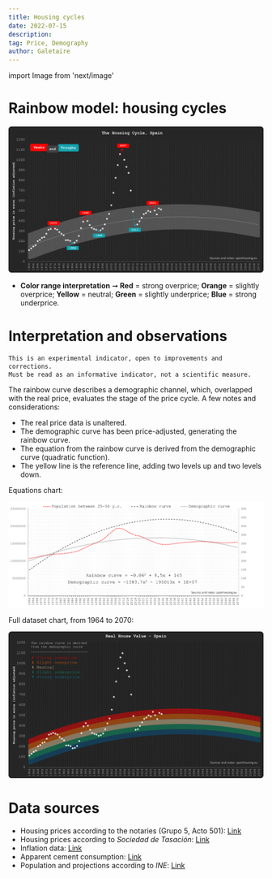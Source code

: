 ```yaml
---
title: Housing cycles
date: 2022-07-15
description:
tag: Price, Demography
author: Galetaire
---
```


import Image from 'next/image'

# Rainbow model: housing cycles

[![Ciclos inmobiliarios](/images/rainbow.png)](/images/rainbow.png)

- **Color range interpretation** ➞ **Red** = strong overprice; **Orange** = slightly overprice; **Yellow** = neutral; **Green** = slightly underprice; **Blue** = strong underprice.

# Interpretation and observations

```
This is an experimental indicator, open to improvements and corrections.
Must be read as an informative indicator, not a scientific measure.
```

The rainbow curve describes a demographic channel, which, overlapped with the real price, evaluates the stage of the price cycle. A few notes and considerations:

- The real price data is unaltered.
- The demographic curve has been price-adjusted, generating the rainbow curve.
- The equation from the rainbow curve is derived from the demographic curve (quadratic function).
- The yellow line is the reference line, adding two levels up and two levels down.

Equations chart:

[![Reload chart](/images/rainbowsource.png)](/images/rainbowsource.png)

Full dataset chart, from 1964 to 2070:

[![Reload chart](/images/rainbowmax.png)](/images/rainbowmax.png)

# Data sources

- Housing prices according to the notaries (Grupo 5, Acto 501): [Link](http://www.notariado.org/liferay/web/cien/estadisticas-al-completo)
- Housing prices according to _Sociedad de Tasación_: [Link](https://www.st-tasacion.es/informe-de-tendencias-digital/)
- Inflation data: [Link](https://www.inflation.eu/en/inflation-rates/spain/historic-inflation/cpi-inflation-spain.aspx)
- Apparent cement consumption: [Link](https://tematicas.org/sintesis-economica/indicadores-de-produccion-y-demanda-nacional/consumo-aparente-de-cemento/)
- Population and projections according to _INE_: [Link](https://www.ine.es/dyngs/INEbase/en/operacion.htm?c=Estadistica_C&cid=1254736176953&menu=resultados&idp=1254735572981)
